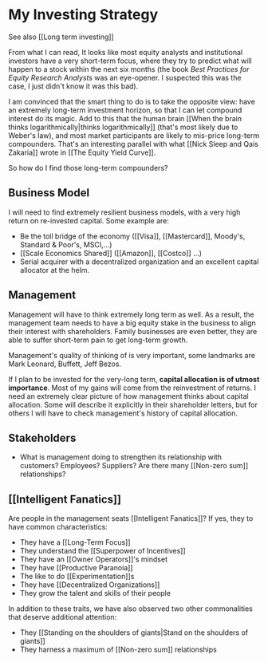 # My Investing Strategy

See also [[Long term investing]]


From what I can read, It looks like most equity analysts and institutional investors have a very short-term focus, where they try to predict what will happen to a stock within the next six months (the book *Best Practices for Equity Research Analysts* was an eye-opener. I suspected this was the case, I just didn't know it was this bad).

I am convinced that the smart thing to do is to take the opposite view: have an extremely long-term investment horizon, so that I can let compound interest do its magic. Add to this that the human brain [[When the brain thinks logarithmically|thinks logarithmically]] (that's most likely due to Weber's law), and most market participants are likely to mis-price long-term compounders. That's an interesting parallel with what [[Nick Sleep and Qais Zakaria]] wrote in [[The Equity Yield Curve]].


So how do I find those long-term compounders?

## Business Model
I will need to find extremely resilient business models, with a very high return on re-invested capital. Some example are:

- Be the toll bridge of the economy ([[Visa]], [[Mastercard]], Moody's, Standard & Poor's, MSCI,...)
- [[Scale Economics Shared]] ([[Amazon]], [[Costco]] ...)
- Serial acquirer with a decentralized organization and an excellent capital allocator at the helm. 

## Management
Management will have to think extremely long term as well. As a result, the management team needs to have a big equity stake in the business to align their interest with shareholders. Family businesses are even better, they are able to suffer short-term pain to get long-term growth.

Management's quality of thinking of  is very important, some landmarks are Mark Leonard, Buffett, Jeff Bezos.

If I plan to be invested for the very-long term, **capital allocation is of utmost importance**. Most of my gains will come from the reinvestment of returns. I need an extremely clear picture of how management thinks about capital allocation. Some will describe it explicitly in their shareholder letters, but for others I will have to check management's history of capital allocation.


## Stakeholders
- What is management doing to strengthen its relationship with customers? Employees? Suppliers? Are there many [[Non-zero sum]] relationships?

## [[Intelligent Fanatics]]

Are people in the management seats [[Intelligent Fanatics]]? If yes, they to have common characteristics:
- They have a [[Long-Term Focus]]
- They understand the [[Superpower of Incentives]]
- They have an [[Owner Operators]]'s mindset
- They have [[Productive Paranoia]]
- The like to do [[Experimentation]]s
- They have [[Decentralized Organizations]]
- They grow the talent and skills of their people

In addition to these traits, we have also observed two other commonalities that deserve additional attention:
- They [[Standing on the shoulders of giants|Stand on the shoulders of giants]]
- They harness a maximum of [[Non-zero sum]] relationships











